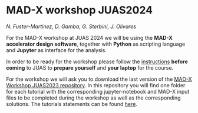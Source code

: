 # MAD-X workshop JUAS2024
*N. Fuster-Martínez, D. Gamba, G. Sterbini, J. Olivares*

For the MAD-X workshop at JUAS 2024 we will be using the **MAD-X accelerator design software**, together with **Python** as scripting language and **Jupyter** as interface for the analysis. 

In order to be ready for the workshop please follow the [instructions](./installation_guide.md) **before coming** to JUAS to **prepare yourself** and **your laptop** for the course.

For the workshop we will ask you to download the last version of the [MAD-X Workshop JUAS2023 repository](https://github.com/fusterma/JUAS2024/zipball/master). In this repository you will find one folder for each tutorial with the corresponding jupyter-notebook and MAD-X input files to be completed during the workshop as well as the corresponding solutions. The tutorials statements can be found [here](./Tutorials2024.md).

 
